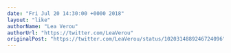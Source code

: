 ```yaml
---
date: "Fri Jul 20 14:30:00 +0000 2018"
layout: "like"
authorName: "Lea Verou"
authorUrl: "https://twitter.com/LeaVerou"
originalPost: "https://twitter.com/LeaVerou/status/1020314889246724096"
---
```

